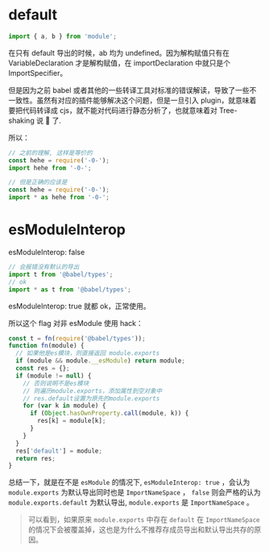 # default

```js
import { a, b } from 'module';
```

在只有 default 导出的时候，ab 均为 undefined。因为解构赋值只有在 VariableDeclaration 才是解构赋值，在 importDeclaration 中就只是个 ImportSpecifier。

但是因为之前 babel 或者其他的一些转译工具对标准的错误解读，导致了一些不一致性。虽然有对应的插件能够解决这个问题，但是一旦引入 plugin，就意味着要把代码转译成 cjs，就不能对代码进行静态分析了，也就意味着对 Tree-shaking 说 👋 了.

所以：

```js
// 之前的理解, 这样是等价的
const hehe = require('-0-');
import hehe from '-0-';

// 但是正确的应该是
const hehe = require('-0-');
import * as hehe from '-0-';
```

# esModuleInterop

esModuleInterop: false

```js
// 会报错没有默认的导出
import t from '@babel/types';
// ok
import * as t from '@babel/types';
```

esModuleInterop: true 就都 ok，正常使用。

所以这个 flag 对非 esModule 使用 hack：

```js
const t = fn(require('@babel/types'));
function fn(module) {
  // 如果他是es模块，则直接返回 module.exports
  if (module && module.__esModule) return module;
  const res = {};
  if (module != null) {
    // 否则说明不是es模块
    // 则遍历module.exports，添加属性到空对象中
    // res.default设置为原先的module.exports
    for (var k in module) {
      if (Object.hasOwnProperty.call(module, k)) {
        res[k] = module[k];
      }
    }
  }
  res['default'] = module;
  return res;
}
```

总结一下，就是在不是 `esModule` 的情况下, `esModuleInterop: true` ，会认为 `module.exports` 为默认导出同时也是 `ImportNameSpace` ， `false` 则会严格的认为 `module.exports.default` 为默认导出, `module.exports` 是 `ImportNameSpace` 。

> 可以看到，如果原来 `module.exports` 中存在 `default` 在 `ImportNameSpace` 的情况下会被覆盖掉，这也是为什么不推荐存成员导出和默认导出共存的原因。
